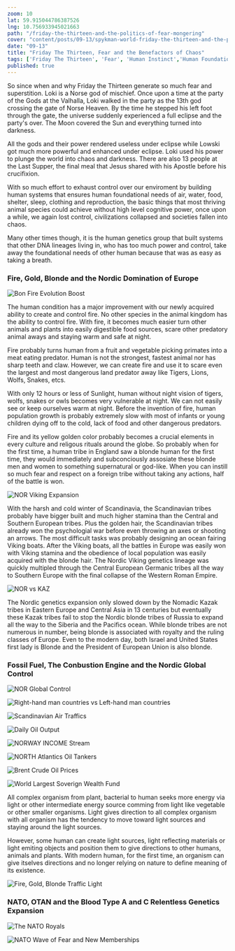 ```yaml
--- 
zoom: 10
lat: 59.915044786387526   
lng: 10.756933945021663
path: "/friday-the-thirteen-and-the-politics-of-fear-mongering"
cover: "content/posts/09-13/spykman-world-friday-the-thirteen-and-the-politics-of-fear-mongering.jpg"
date: "09-13"
title: "Friday The Thirteen, Fear and the Benefactors of Chaos"
tags: ['Friday The Thirteen', 'Fear', 'Human Instinct','Human Foundational Need','Fear Monger', 'Spykman World', 'Nicholas Spykman']    
published: true
---
```

So since when and why Friday the Thirteen generate so much fear and superstition. Loki is a Norse god of mischief. Once upon a time at the party of the Gods at the Valhalla, Loki walked in the party as the 13th god crossing the gate of Norse Heaven. By the time he stepped his left foot through the gate, the universe suddenly experienced a full eclipse and the party's over. The Moon covered the Sun and everything turned into darkness. 

All the gods and their power rendered useless under eclipse while Lowski got much more powerful and enhanced under eclipse. Loki used his power to plunge the world into chaos and darkness. There are also 13 people at the Last Supper, the final meal that Jesus shared with his Apostle before his crucifixion. 

With so much effort to exhaust control over our enviroment by building human systems that ensures human foundational needs of air, water, food, shelter, sleep, clothing and reproduction, the basic things that most thriving animal species could achieve without high level cognitive power, once upon a while, we again lost control, civilizations collapsed and societies fallen into chaos. 

Many other times though, it is the human genetics group that built systems that other DNA lineages living in, who has too much power and control, take away the foundational needs of other human because that was as easy as taking a breath. 

### Fire, Gold, Blonde and the Nordic Domination of Europe
![Bon Fire Evolution Boost](https://storage.googleapis.com/spykman-world/bon_fire.png)

The human condition has a major improvement with our newly acquired ability to create and control fire. No other species in the animal kingdom has the ability to control fire. With fire, it becomes much easier turn other animals and plants into easily digestible food sources, scare other predatory animal aways and staying warm and safe at night. 

Fire probably turns human from a fruit and vegetable picking primates into a meat eating predator.  Human is not the strongest, fastest animal nor has sharp teeth and claw. However, we can create fire and use it to scare even the largest and most dangerous land predator away like Tigers, Lions, Wolfs, Snakes, etcs. 

With only 12 hours or less of Sunlight, human without night vision of tigers, wolfs, snakes or owls becomes very vulnerable at night.
We can not easily see or keep ourselves warm at night. Before the invention of fire, human population growth is probably extremely slow with most of infants or young children dying off to the cold, lack of food and other dangerous predators. 

Fire and its yellow golden color probably becomes a crucial elements in every culture and religous rituals around the globe. So probably when for the first time, a human tribe in England saw a blonde human for the first time, they would immediately and subconciously assosiate these blonde men and women to something supernatural or god-like. When you can instill so much fear and respect on a foreign tribe without taking any actions, half of the battle is won. 

![NOR Viking Expansion](https://storage.googleapis.com/spykman-world/NOR_Viking_Expansion.png)

With the harsh and cold winter of Scandinavia, the Scandinavian tribes probably have bigger built and much higher stamina than the Central and Southern European tribes. Plus the golden hair, the Scandinavian tribes already won the psychologial war before even throwing an axes or shooting an arrows. The most difficult tasks was probably designing an ocean fairing Viking boats. After the Viking boats, all the battles in Europe was easily won with Viking stamina and the obedience of local population was easily acquired with the blonde hair. The Nordic Viking genetics lineage was quickly multipled through the Central European Germanic tribes all the way to Southern Europe with the final collapse of the Western Roman Empire.

![NOR vs KAZ](https://storage.googleapis.com/spykman-world/NOR_vs_KAZ.png)

The Nordic genetics expansion only slowed down by the Nomadic Kazak tribes in Eastern Europe and Central Asia in 13 centuries but eventually these Kazak tribes fail to stop the Nordic blonde tribes of Russia to expand all the way to the Siberia and the Pacifics ocean. While blonde tribes are not numerous in number, being blonde is associated with royalty and the ruling classes of Europe. Even to the modern day, both Israel and United States first lady is Blonde and the President of European Union is also blonde.

### Fossil Fuel, The Conbustion Engine and the Nordic Global Control
![NOR Global Control](https://storage.googleapis.com/spykman-world/NOR_Global_Control.png)

![Right-hand man countries vs Left-hand man countries](https://storage.googleapis.com/spykman-world/left-hand-countries_vs_right-hand-countries.png)

![Scandinavian Air Traffics](https://storage.googleapis.com/spykman-world/Scandinavian_Air_Traffics.png)

![Daily Oil Output](https://storage.googleapis.com/spykman-world/daily_oil_output_norway_vs_opec.png)

![NORWAY INCOME Stream](https://storage.googleapis.com/spykman-world/norway_oil_income.png)

![NORTH Atlantics Oil Tankers](https://storage.googleapis.com/spykman-world/north-atlantics-oil-tankers.png)

![Brent Crude Oil Prices](https://storage.googleapis.com/spykman-world/crude-oil-brent-historical-prices.png)

![World Largest Soverign Wealth Fund](https://storage.googleapis.com/spykman-world/world-largest-soverign-wealth-funds.png)

All complex organism from plant, bacterial to human seeks more energy via light or other intermediate energy source comming from light like vegetable or other smaller organisms. Light gives direction to all complex organism with all organism has the tendency to move toward light sources and staying around the light sources. 

However, some human can create light sources, light reflecting materials or light emiting objects and position them to give directions to other humans, animals and plants. With modern human, for the first time, an organism can give itselves directions and no longer relying on nature to define meaning of its existence. 

![Fire, Gold, Blonde Traffic Light](https://storage.googleapis.com/spykman-world/fire_gold_blonde.png)

### NATO, OTAN and the Blood Type A and C Relentless Genetics Expansion

![The NATO Royals](https://storage.googleapis.com/spykman-world/nato-royals.png)

![NATO Wave of Fear and New Memberships](https://storage.googleapis.com/spykman-world/wave_of_fear_and_NATO_new_memberships.png)

